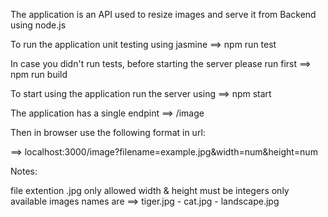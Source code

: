 The application is an API used to resize images and serve it from Backend using node.js

To run the application unit testing using jasmine ==> npm run test

In case you didn't run tests, before starting the server please run first ==> npm run build

To start using the application run the server using ==> npm start

The application has a single endpint ==> /image

Then in browser use the following format in url:

==> localhost:3000/image?filename=example.jpg&width=num&height=num

Notes:

file extention .jpg only allowed
width & height must be integers only
available images names are ==> tiger.jpg - cat.jpg - landscape.jpg
